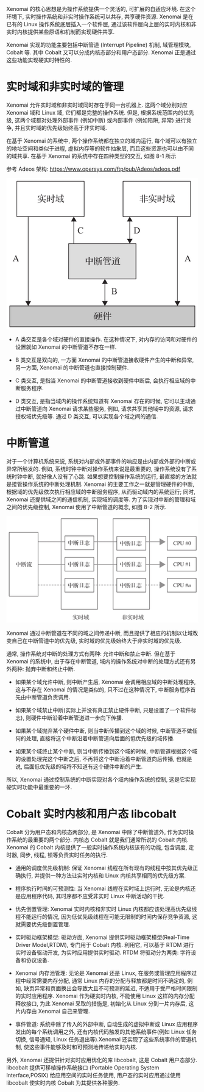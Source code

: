 

Xenomai 的核心思想是为操作系统提供一个灵活的, 可扩展的自适应环境. 在这个环境下, 实时操作系统和非实时操作系统可以共存, 共享硬件资源. Xenomai 是在已有的 Linux 操作系统底层插入一个软件层, 通过该软件层向上层的实时内核和非实时内核提供某些原语和机制而实现硬件共享.

Xenomai 实现的功能主要包括中断管道 (Interrupt Pipeline) 机制, 域管理模块, Cobalt 等. 其中 Cobalt 又可以分成内核态部分和用户态部分. Xenomai 正是通过这些功能实现硬实时特性的.

# 实时域和非实时域的管理

Xenomai 允许实时域和非实时域同时存在于同一台机器上. 这两个域分别对应 Xenomai 域和 Linux 域, 它们都是完整的操作系统. 但是, 根据系统范围内的优先级, 这两个域都对处理外部事件 (例如中断) 或内部事件 (例如陷阱, 异常) 进行竞争, 并且实时域的优先级始终高于非实时域.

在基于 Xenomai 的系统中, 两个操作系统都在独立的域内运行, 每个域可以有独立的地址空间和类似于进程, 虚拟内存等的软件抽象层, 而且这些资源也可以由不同的域共享. 在基于 Xenomai 的系统中存在四种类型的交互, 如图 8-1 所示

参考 Adeos 架构: https://www.opersys.com/ftp/pub/Adeos/adeos.pdf

![2024-10-25-09-31-43.png](./images/2024-10-25-09-31-43.png)

* A 类交互是各个域对硬件的直接操作. 在这种情况下, 对内存的访问和对硬件的设置就如 Xenomai 的中断管道不存在一样.

* B 类交互是双向的, 一方面 Xenomai 的中断管道接收硬件产生的中断和异常, 另一方面, Xenomai 的中断管道也直接控制硬件.

* C 类交互, 是指当 Xenomai 的中断管道接收到硬件中断后, 会执行相应域的中断服务程序.

* D 类交互, 是指当域内的操作系统知道有 Xenomai 存在的时候, 它可以主动通过中断管道向 Xenomai 请求某些服务, 例如, 请求共享其他域中的资源, 请求授权域优先级等. 通过 D 类交互, 可以实现各个域之间的通信.

# 中断管道

对于一个计算机系统来说, 系统对内部或外部事件的响应是由内部或外部的中断或异常所触发的. 例如, 系统时钟中断对操作系统来说是最重要的, 操作系统没有了系统时钟中断, 就好像人没有了心跳. 如果想要控制操作系统的运行, 最直接的方法就是接管操作系统的中断处理机制. Xenomai 的主要工作之一就是管理硬件的中断, 根据域的优先级依次执行相应域的中断服务程序, 从而驱动域内的系统运行; 同时, Xenomai 还提供域之间的通信机制, 实现域的调度等. 为了实现对中断的管理和域之间的优先级控制, Xenomai 使用了中断管道的概念, 如图 8-2 所示.

![2024-10-25-09-31-54.png](./images/2024-10-25-09-31-54.png)

Xenomai 通过中断管道在不同的域之间传递中断, 而且提供了相应的机制以让域改变自己在中断管道中的优先级, 实时域的优先级始终大于非实时域的优先级.

通常, 操作系统对中断的处理方式有两种: 允许中断和禁止中断. 但在基于 Xenomai 的系统中, 由于存在中断管道, 域内的操作系统对中断的处理方式还有另外两种: 抛弃中断和终止中断.

* 如果某个域允许中断, 则中断产生后, Xenomai 会调用相应域的中断处理程序, 这与不存在 Xenomai 的情况是类似的, 只不过在这种情况下, 中断服务程序首先由中断管道负责调用.

* 如果某个域禁止中断(实际上并没有真正禁止硬件中断, 只是设置了一个软件标志)​, 则硬件中断沿着中断管道进一步向下传播.

* 如果某个域抛弃某个硬件中断, 则当中断传播到这个域的时候, 中断管道不做任何的处理, 直接将这个中断沿着中断管道向后面的低优先级的域传播.

* 如果某个域终止某个中断, 则当中断传播到这个域的时候, 中断管道根据这个域的设置处理完这个中断之后, 不再将这个中断沿着中断管道向后传播, 也就是说, 后面低优先级的域将不知道有这个硬件中断的产生.

所以, Xenomai 通过控制系统的中断实现对各个域内操作系统的控制, 这是它实现硬实时功能中最重要的一环.

# Cobalt 实时内核和用户态 libcobalt

Cobalt 分为用户态和内核态两部分, 是 Xenomai 中除了中断管道外, 作为实时操作系统的最重要的两个部分. 内核态 Cobalt 就是我们通常所说的 Cobalt 内核. Xenomai 的 Cobalt 内核提供了一般实时操作系统内核该有的功能, 包含调度, 定时器, 同步, 线程, 锁等负责实时任务的执行.

* 通用的调度优先级机制: 保证 Xenomai 线程在所有现有的线程中按其优先级正确执行, 并提供一种方法让实时内核和 Linux 内核共享相同的优先级方案.

* 程序执行时间的可预测性: 当 Xenomai 线程在实时域上运行时, 无论是内核还是应用程序代码, 其时序都不应受非实时 Linux 中断活动的干扰.

* 优先倒置管理: Xenomai 实时内核和非实时 Linux 内核都应该处理高优先级线程不能运行的情况, 因为低优先级线程在可能无限制的时间内保存竞争资源, 这就需要优先级倒置管理.

* 实时驱动框架模型: 驱动方面, Xenomai 提供实时驱动框架模型(Real-Time Driver Model,RTDM), 专门用于 Cobalt 内核. 利用它, 可以基于 RTDM 进行实时设备驱动开发, 为实时应用提供实时驱动. RTDM 将驱动分为两类: 字符设备和协议设备.

* Xenomai 内存池管理: 无论是 Xenomai 还是 Linux, 在服务或管理应用程序过程中经常需要内存分配, 通常 Linux 内存的分配与释放都是时间不确定的, 例如, 缺页异常和页面换出会导致大且不可预测的延迟, 不适用于受严格时间限制的实时应用程序. Xenomai 作为硬实时内核, 不能使用 Linux 这样的内存分配释放接口, 为此 Xenomai 采取的措施是, 初始化从 Linux 分到一片内存后, 这片内存由 Xenomai 自己来管理.

* 事件管道: 系统中除了传入的外部中断, 自动生成的虚拟中断或 Linux 应用程序发出的每个系统调用之外, 还有内核代码触发的其他系统事件(例如 Linux 任务切换, 信号通知, Linux 任务退出等)​.Xenomai 还实现了这些系统事件的管道机制, 使这些事件能够及时和可预测地传递给实时内核.

另外, Xenomai 还提供针对实时应用优化的库 libcobalt, 这是 Cobalt 用户态部分. libcobalt 提供可移植操作系统接口 (Portable Operating System Interface,POSIX) 给应用空间的实时任务使用, 用户态的实时应用通过使用 libcobalt 使实时内核 Cobalt 为其提供各种服务.


